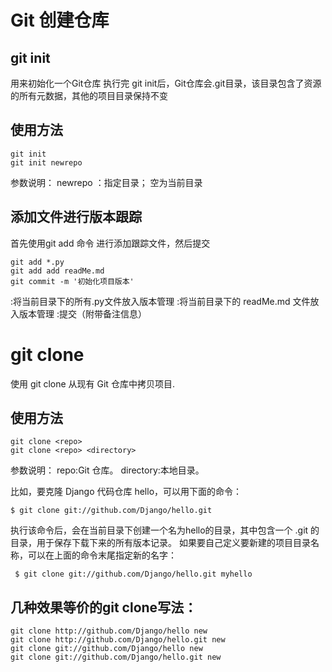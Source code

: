 # Git 创建仓库 #
## git init ##
用来初始化一个Git仓库
执行完 git init后，Git仓库会.git目录，该目录包含了资源的所有元数据，其他的项目目录保持不变
## 使用方法 ##
    git init
    git init newrepo

参数说明：
newrepo ：指定目录； 空为当前目录
## 添加文件进行版本跟踪 ##
首先使用git add 命令 进行添加跟踪文件，然后提交

    git add *.py
    git add add readMe.md
    git commit -m '初始化项目版本'

:将当前目录下的所有.py文件放入版本管理
:将当前目录下的 readMe.md 文件放入版本管理
:提交（附带备注信息）


# git clone #
使用 git clone 从现有 Git 仓库中拷贝项目.

## 使用方法 ##
    git clone <repo>
    git clone <repo> <directory>
参数说明：
repo:Git 仓库。
directory:本地目录。

比如，要克隆 Django 代码仓库 hello，可以用下面的命令：

    $ git clone git://github.com/Django/hello.git
执行该命令后，会在当前目录下创建一个名为hello的目录，其中包含一个 .git 的目录，用于保存下载下来的所有版本记录。
如果要自己定义要新建的项目目录名称，可以在上面的命令末尾指定新的名字：

     $ git clone git://github.com/Django/hello.git myhello

## 几种效果等价的git clone写法： ##

    git clone http://github.com/Django/hello new
    git clone http://github.com/Django/hello.git new
    git clone git://github.com/Django/hello new
    git clone git://github.com/Django/hello.git new